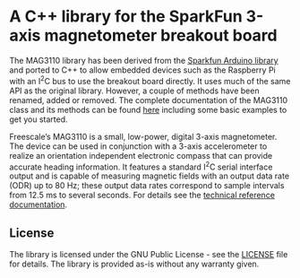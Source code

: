 # A C++ library for the SparkFun 3-axis magnetometer breakout board

The MAG3110 library has been derived from the [Sparkfun Arduino library][1] and ported to C++ to allow embedded devices such as the Raspberry Pi with an I<SUP>2</SUP>C bus to use the breakout board directly. It uses much of the same API as the original library. However, a couple of methods have been renamed, added or removed. The complete documentation of the MAG3110 class and its methods can be found [here][2] including some basic examples to get you started.

Freescale’s MAG3110 is a small, low-power, digital 3-axis magnetometer. The device can be used in conjunction with a 3-axis accelerometer to realize an orientation independent electronic compass that can provide accurate heading information. It features a standard I<SUP>2</SUP>C serial interface output and is capable of measuring magnetic fields with an output data rate (ODR) up to 80 Hz; these output data rates correspond to sample intervals from 12.5 ms to several seconds. For details see the [technical reference documentation][3].

[1]: https://github.com/sparkfun/SparkFun_MAG3110_Breakout_Board_Arduino_Library "MAG3110 Sparkfun Arduino Library"
[2]: https://ahpohl.github.io/mag3110/ "MAG3110 C++ Library Reference Documentation"
[3]: docs/pdf/MAG3110_reference.pdf "MAG3110 Hardware Technical Reference Documentation"

## License

The library is licensed under the GNU Public License - see the [LICENSE](LICENSE) file for details. The library is provided as-is without any warranty given.
